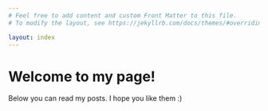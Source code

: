 ```yaml
---
# Feel free to add content and custom Front Matter to this file.
# To modify the layout, see https://jekyllrb.com/docs/themes/#overriding-theme-defaults

layout: index
---
```

# Welcome to my page! 

Below you can read my posts. I hope you like them :)